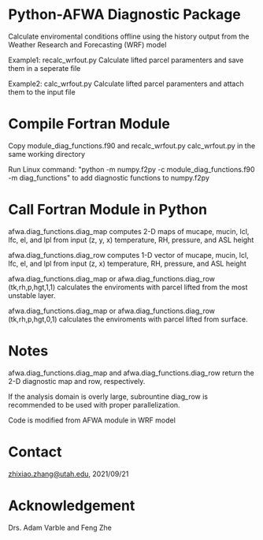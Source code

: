 # Python-AFWA Diagnostic Package

Calculate enviromental conditions offline using the history output from the Weather Research and Forecasting (WRF) model

Example1: recalc_wrfout.py Calculate lifted parcel paramenters and save them in a seperate file

Example2: calc_wrfout.py Calculate lifted parcel paramenters and attach them to the input file

# Compile Fortran Module

Copy module_diag_functions.f90 and recalc_wrfout.py calc_wrfout.py in the same working directory

Run Linux command: "python -m numpy.f2py -c module_diag_functions.f90 -m diag_functions" to add diagnostic functions to numpy.f2py

# Call Fortran Module in Python

afwa.diag_functions.diag_map computes 2-D maps of mucape, mucin, lcl, lfc, el, and lpl from input (z, y, x) temperature, RH, pressure, and ASL height

afwa.diag_functions.diag_row computes 1-D vector of mucape, mucin, lcl, lfc, el, and lpl from input (z, x) temperature, RH, pressure, and ASL height

afwa.diag_functions.diag_map or afwa.diag_functions.diag_row (tk,rh,p,hgt,1,1) calculates the enviroments with parcel lifted from the most unstable layer.

afwa.diag_functions.diag_map or afwa.diag_functions.diag_row (tk,rh,p,hgt,0,1) calculates the enviroments with parcel lifted from surface.

# Notes

afwa.diag_functions.diag_map and afwa.diag_functions.diag_row return the 2-D diagnostic map and row, respectively.

If the analysis domain is overly large, subrountine diag_row is recommended to be used with proper parallelization.

Code is modified from AFWA module in WRF model

# Contact

zhixiao.zhang@utah.edu, 2021/09/21

# Acknowledgement

Drs. Adam Varble and Feng Zhe
